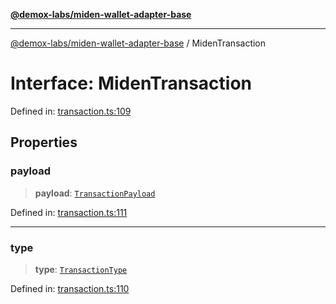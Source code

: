 [**@demox-labs/miden-wallet-adapter-base**](../README.md)

***

[@demox-labs/miden-wallet-adapter-base](../globals.md) / MidenTransaction

# Interface: MidenTransaction

Defined in: [transaction.ts:109](https://github.com/demox-labs/miden-wallet-adapter/blob/1ef8b04773cb8b7272bbf6a4eb810ab074d47de8/packages/core/base/transaction.ts#L109)

## Properties

### payload

> **payload**: [`TransactionPayload`](../type-aliases/TransactionPayload.md)

Defined in: [transaction.ts:111](https://github.com/demox-labs/miden-wallet-adapter/blob/1ef8b04773cb8b7272bbf6a4eb810ab074d47de8/packages/core/base/transaction.ts#L111)

***

### type

> **type**: [`TransactionType`](../enumerations/TransactionType.md)

Defined in: [transaction.ts:110](https://github.com/demox-labs/miden-wallet-adapter/blob/1ef8b04773cb8b7272bbf6a4eb810ab074d47de8/packages/core/base/transaction.ts#L110)

